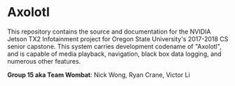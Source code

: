 # Axolotl
This repository contains the source and documentation for the NVIDIA Jetson TX2 Infotainment project for Oregon State University's 2017-2018 CS senior capstone. This system carries development codename of "Axolotl", and is capable of media playback, navigation, black box data logging, and numerous other features.

**Group 15 aka Team Wombat**: Nick Wong, Ryan Crane, Victor Li
